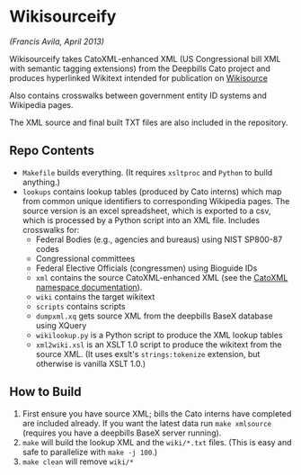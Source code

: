 Wikisourceify
=============

*(Francis Avila, April 2013)*

Wikisourceify takes CatoXML-enhanced XML (US Congressional bill XML with
semantic tagging extensions) from the Deepbills Cato project and produces
hyperlinked Wikitext intended for publication on [Wikisource][wikisource]

Also contains crosswalks between government entity ID systems and Wikipedia
pages.

The XML source and final built TXT files are also included in the repository.

[wikisource]: http://wikisource.org

Repo Contents
-------------
* `Makefile` builds everything. (It requires `xsltproc` and
  `Python` to build anything.) 
* `lookups` contains lookup tables (produced by Cato interns) which map from 
  common unique identifiers to corresponding Wikipedia pages. The source 
  version is an excel spreadsheet, which is exported to a csv, which is 
  processed by a Python script into an XML file. Includes crosswalks for:
  * Federal Bodies (e.g., agencies and bureaus) using NIST SP800-87 codes
  * Congressional committees
  * Federal Elective Officials (congressmen) using Bioguide IDs
  * `xml` contains the source CatoXML-enhanced XML (see the 
    [CatoXML namespace documentation][catoxml]).
  * `wiki` contains the target wikitext
  * `scripts` contains scripts
  * `dumpxml.xq` gets source XML from the deepbills BaseX database using XQuery
  * `wikilookup.py` is a Python script to produce the XML lookup tables
  * `xml2wiki.xsl` is an XSLT 1.0 script to produce the wikitext from the
    source XML. (It uses exslt's `strings:tokenize` extension, but
    otherwise is vanilla XSLT 1.0.)

[catoxml]: http://namespaces.cato.org/catoxml/

How to Build
------------

1. First ensure you have source XML; bills the Cato interns have completed are
   included already. If you want the latest data run `make xmlsource` (requires
   you have a deepbills BaseX server running). 
2. `make` will build the lookup XML and the `wiki/*.txt` files. (This is easy
   and safe to parallelize with `make -j 100`.)
3. `make clean` will remove `wiki/*`
